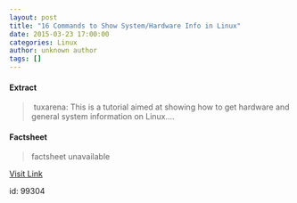 ```yaml
---
layout: post
title: "16 Commands to Show System/Hardware Info in Linux"
date: 2015-03-23 17:00:00
categories: Linux
author: unknown author
tags: []
---
```



#### Extract
>&nbsp;tuxarena: This is a tutorial aimed at showing how to get hardware and general system information on Linux....

#### Factsheet
>factsheet unavailable

[Visit Link](http://www.linuxtoday.com/upload/16-commands-to-show-systemhardware-info-in-linux-150322151510.html)

id:   99304
